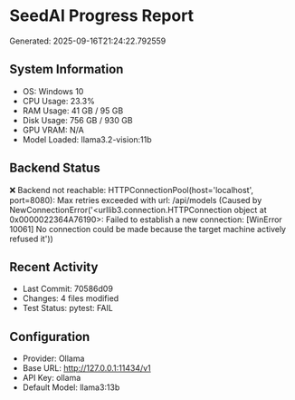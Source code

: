 # SeedAI Progress Report
Generated: 2025-09-16T21:24:22.792559

## System Information
- OS: Windows 10
- CPU Usage: 23.3%
- RAM Usage: 41 GB / 95 GB
- Disk Usage: 756 GB / 930 GB
- GPU VRAM: N/A
- Model Loaded: llama3.2-vision:11b

## Backend Status
❌ Backend not reachable: HTTPConnectionPool(host='localhost', port=8080): Max retries exceeded with url: /api/models (Caused by NewConnectionError('<urllib3.connection.HTTPConnection object at 0x0000022364A76190>: Failed to establish a new connection: [WinError 10061] No connection could be made because the target machine actively refused it'))

## Recent Activity
- Last Commit: 70586d09
- Changes: 4 files modified
- Test Status: pytest: FAIL

## Configuration
- Provider: Ollama
- Base URL: http://127.0.0.1:11434/v1
- API Key: ollama
- Default Model: llama3:13b
